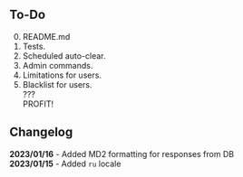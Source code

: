 ## To-Do

0. README.md<br>
1. Tests.<br>
2. Scheduled auto-clear.<br>
3. Admin commands.<br>
4. Limitations for users.<br>
5. Blacklist for users.<br>
???<br>
PROFIT!


## Changelog
**2023/01/16** - Added MD2 formatting for responses from DB<br>
**2023/01/15** - Added `ru` locale